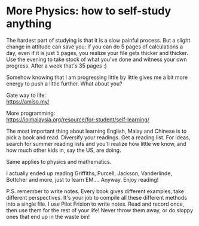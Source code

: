 # More Physics: how to self-study anything

The hardest part of studying is that it is a slow painful process. But a slight change in attitude can save you: if you can do 5 pages of calculations a day, even if it is just 5 pages, you realize your file gets thicker and thicker. Use the evening to take stock of what you've done and witness your own progress. After a week that's 35 pages :)

Somehow knowing that I am progressing little by little gives me a bit more energy to push a little further. What about you?

Gate way to life:  
https://amiso.my/

More programming:  
https://ioimalaysia.org/resource/for-student/self-learning/



The most important thing about learning English, Malay and Chinese is to pick a book and read. Diversify your readings. Get a reading list. For ideas, search for summer reading lists and you'll realize how little we know, and how much other kids in, say the US, are doing.

Same applies to physics and mathematics.

I actually ended up reading Griffiths, Purcell, Jackson, Vanderlinde, Bottcher and more, just to learn EM.... Anyway. Enjoy reading!

P.S. remember to write notes. Every book gives different examples, take different perspectives. It's your job to compile all these different methods into a single file. I use Pilot Frixion to write notes. Read and record once, then use them for the rest of your life! Never throw them away, or do sloppy ones that end up in the waste bin!
